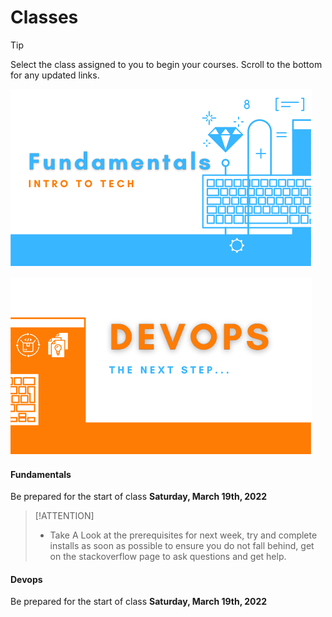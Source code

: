 
# Classes

> [!TIP]
> Select the class assigned to you to begin your courses. Scroll to the bottom for any updated links.

<div id="classSelection" class="class-selection-wrapper">

[![Fundametal Courses](./media/Tekperfect-Banners/1.svg)](/classes/fundamentals/_home.md)

[![Devops Courses](./media/Tekperfect-Banners/2.svg)](/classes/devops/_home.md)

</div>

<!-- tabs:start -->

#### **Fundamentals**

Be prepared for the start of class __Saturday, March 19th, 2022__

> [!ATTENTION]
> - Take A Look at the prerequisites for next week, try and complete installs as soon as possible to ensure you do not fall behind, get on the stackoverflow page to ask questions and get help.


#### **Devops**

Be prepared for the start of class __Saturday, March 19th, 2022__
<!-- tabs:end -->


<!-- <div id="gitalk-container"></div>


<script>
    const gitalk = new Gitalk({
        clientID: 'GitHub Application Client ID',
        clientSecret: 'GitHub Application Client Secret',
        repo: 'GitHub repo',      // The repository of store comments,
        owner: 'GitHub repo owner',
        admin: ['GitHub repo owner and collaborators, only these guys can initialize github issues'],
        id: location.pathname,      // Ensure uniqueness and length less than 50
        distractionFreeMode: false  // Facebook-like distraction free mode
})

gitalk.render('gitalk-container')
</script> -->